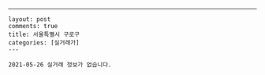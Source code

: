 ---
    layout: post
    comments: true
    title: 서울특별시 구로구
    categories: [실거래가]
    ---

    2021-05-26 실거래 정보가 없습니다.

    